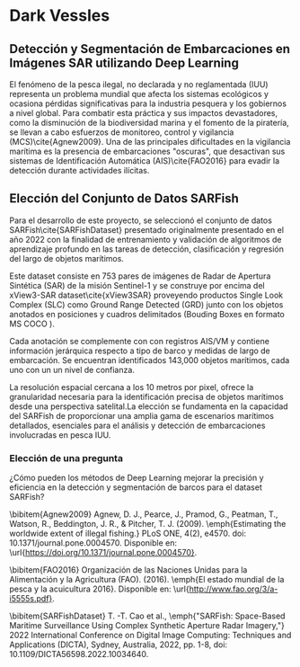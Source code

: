 # Dark Vessles

## Detección y Segmentación de Embarcaciones en Imágenes SAR utilizando Deep Learning

El fenómeno de la pesca ilegal, no declarada y no reglamentada (IUU) representa un problema mundial que afecta los sistemas ecológicos y ocasiona pérdidas significativas para la industria pesquera y los gobiernos a nivel global. Para combatir esta práctica y sus impactos devastadores, como la disminución de la biodiversidad marina y el fomento de la piratería, se llevan a cabo esfuerzos de monitoreo, control y vigilancia (MCS)\cite{Agnew2009}. Una de las principales dificultades en la vigilancia marítima es la presencia de embarcaciones "oscuras", que desactivan sus sistemas de Identificación Automática (AIS)\cite{FAO2016} para evadir la detección durante actividades ilícitas.

## Elección del Conjunto de Datos SARFish

Para el desarrollo de este proyecto, se seleccionó el conjunto de datos SARFish\cite{SARFishDataset} presentado originalmente presentado en el año 2022 con la finalidad de entrenamiento y validación de algoritmos de aprendizaje profundo en las tareas de detección, clasificación y regresión del largo de objetos marítimos.

Este dataset consiste en  753 pares de imágenes de Radar de Apertura Sintética (SAR) de la misión Sentinel-1 y se construye por encima del  xView3-SAR dataset\cite{xView3SAR} proveyendo productos Single Look Complex (SLC) como Ground Range Detected (GRD) junto con los objetos anotados en posiciones y cuadros delimitados (Bouding Boxes en formato MS COCO ). 

Cada anotación se complemente con con registros AIS/VM y contiene información jerárquica respecto a tipo de barco y medidas de largo de embarcación. Se encuentran identificados 143,000 objetos marítimos, cada uno con un un nivel de confianza. 

La resolución espacial cercana a los 10 metros por pixel, ofrece la granularidad necesaria para la identificación precisa de objetos marítimos desde una perspectiva satelital.La elección se fundamenta en la capacidad del SARFish de proporcionar una amplia gama de escenarios marítimos detallados, esenciales para el análisis y detección de embarcaciones involucradas en pesca IUU. 


### Elección de una pregunta
¿Cómo pueden los métodos de Deep Learning mejorar la precisión y eficiencia en la detección y segmentación de barcos para el dataset SARFish?


\bibitem{Agnew2009}
Agnew, D. J., Pearce, J., Pramod, G., Peatman, T., Watson, R., Beddington, J. R., \& Pitcher, T. J. (2009). \emph{Estimating the worldwide extent of illegal fishing.} PLoS ONE, 4(2), e4570. doi: 10.1371/journal.pone.0004570. Disponible en: \url{https://doi.org/10.1371/journal.pone.0004570}.

\bibitem{FAO2016}
Organización de las Naciones Unidas para la Alimentación y la Agricultura (FAO). (2016). \emph{El estado mundial de la pesca y la acuicultura 2016}. Disponible en: \url{http://www.fao.org/3/a-i5555s.pdf}.


\bibitem{SARFishDataset}
T. -T. Cao et al., \emph{"SARFish: Space-Based Maritime Surveillance Using Complex Synthetic Aperture Radar Imagery,"} 2022 International Conference on Digital Image Computing: Techniques and Applications (DICTA), Sydney, Australia, 2022, pp. 1-8, doi: 10.1109/DICTA56598.2022.10034640.
